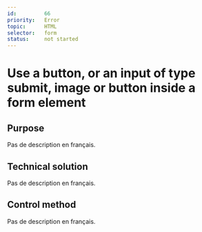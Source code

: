 ```yaml
---
id:         66
priority:   Error
topic:      HTML
selector:   form
status:     not started
---
```


# Use a button, or an input of type submit, image or button inside a form element

## Purpose

Pas de description en français.

## Technical solution

Pas de description en français.

## Control method

Pas de description en français.

